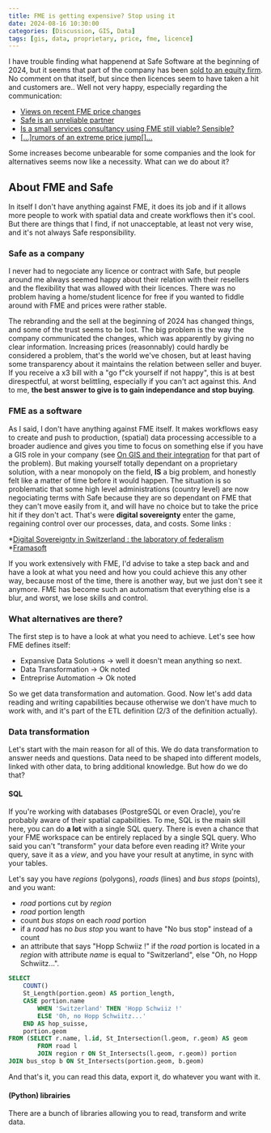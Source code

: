 ```yaml
---
title: FME is getting expensive? Stop using it
date: 2024-08-16 10:30:00
categories: [Discussion, GIS, Data]
tags: [gis, data, proprietary, price, fme, licence]
---
```


I have trouble finding what happenend at Safe Software at the beginning of 2024, but it seems that part of the company has been [sold to an equity firm](https://betakit.com/us-based-jmi-equity-buys-out-safe-software-co-founder-in-strategic-investment/). No comment on that itself, but since then licences seem to have taken a hit and customers are.. Well not very happy, especially regarding the communication:

* [Views on recent FME price changes](https://community.safe.com/integration-8/views-on-recent-fme-price-changes-34403)
* [Safe is an unreliable partner](https://www.reddit.com/r/fme/comments/1e1bijf/safe_is_an_unreliable_partner/)
* [Is a small services consultancy using FME still viable? Sensible?](https://www.reddit.com/r/fme/comments/13jl6dj/is_a_small_services_consultancy_using_fme_still/)
* [[...]rumors of an extreme price jump[]...](https://www.reddit.com/r/gis/comments/12trnzg/i_am_hearing_rumors_of_an_extreme_price_jump_for/)

Some increases become unbearable for some companies and the look for alternatives seems now like a necessity. What can we do about it?

## About FME and Safe

In itself I don't have anything against FME, it does its job and if it allows more people to work with spatial data and create workflows then it's cool. But there are things that I find, if not unacceptable, at least not very wise, and it's not always Safe responsibility.

### Safe as a company

I never had to negociate any licence or contract with Safe, but people around me always seemed happy about their relation with their resellers and the flexibility that was allowed with their licences. There was no problem having a home/student licence for free if you wanted to fiddle around with FME and prices were rather stable.

The rebranding and the sell at the beginning of 2024 has changed things, and some of the trust seems to be lost. The big problem is the way the company communicated the changes, which was apparently by giving no clear information. Increasing prices (reasonnably) could hardly be considered a problem, that's the world we've chosen, but at least having some transparency about it maintains the relation between seller and buyer. If you receive a x3 bill with a "go f"ck yourself if not happy", this is at best direspectful, at worst belittling, especially if you can't act against this. And to me, **the best answer to give is to gain independance and stop buying**.

### FME as a software

As I said, I don't have anything against FME itself. It makes workflows easy to create and push to production, (spatial) data processing accessible to a broader audience and gives you time to focus on something else if you have a GIS role in your company (see [On GIS and their integration](https://www.geothings.ch/posts/on-gis/) for that part of the problem). But making yourself totally dependant on a proprietary solution, with a near monopoly on the field, **IS** a big problem, and honestly felt like a matter of time before it would happen. The situation is so problematic that some high level administrations (country level) are now negociating terms with Safe because they are so dependant on FME that they can't move easily from it, and will have no choice but to take the price hit if they don't act. That's were **digital sovereignty** enter the game, regaining control over our processes, data, and costs. Some links :

*[Digital Sovereignty in Switzerland : the laboratory of federalism](https://access.archive-ouverte.unige.ch/access/metadata/bbf62d17-891e-46e4-bde8-5666dda99237/download)
*[Framasoft](https://framasoft.org/en/)

If you work extensively with FME, I'd advise to take a step back and and have a look at what you need and how you could achieve this any other way, because most of the time, there is another way, but we just don't see it anymore. FME has become such an automatism that everything else is a blur, and worst, we lose skills and control.

### What alternatives are there?

The first step is to have a look at what you need to achieve. Let's see how FME defines itself:

* Expansive Data Solutions &rarr; well it doesn't mean anything so next.
* Data Transformation &rarr; Ok noted
* Entreprise Automation &rarr; Ok noted

So we get data transformation and automation. Good. Now let's add data reading and writing capabilities because otherwise we don't have much to work with, and it's part of the ETL definition (2/3 of the definition actually).

### Data transformation

Let's start with the main reason for all of this. We do data transformation to answer needs and questions. Data need to be shaped into different models, linked with other data, to bring additional knowledge. But how do we do that? 

#### SQL 

If you're working with databases (PostgreSQL or even Oracle), you're probably aware of their spatial capabilities. To me, SQL is the main skill here, you can do **a lot** with a single SQL query. There is even a chance that your FME workspace can be entirely replaced by a single SQL query. Who said you can't "transform" your data before even reading it? Write your query, save it as a *view*, and you have your result at anytime, in sync with your tables.

Let's say you have *regions* (polygons), *roads* (lines) and *bus stops* (points), and you want:
* *road* portions cut by *region*
* *road* portion length
* count *bus stops* on each *road* portion
* if a *road* has no *bus stop* you want to have "No bus stop" instead of a count
* an attribute that says "Hopp Schwiiz !" if the *road* portion is located in a *region* with attribute *name* is equal to "Switzerland", else "Oh, no Hopp Schwiitz...". 

```sql
SELECT 
    COUNT()
    St_Length(portion.geom) AS portion_length,
    CASE portion.name
        WHEN 'Switzerland' THEN 'Hopp Schwiiz !'
        ELSE 'Oh, no Hopp Schwiitz...'
    END AS hop_suisse,
    portion.geom
FROM (SELECT r.name, l.id, St_Intersection(l.geom, r.geom) AS geom
        FROM road l
        JOIN region r ON St_Intersects(l.geom, r.geom)) portion
JOIN bus_stop b ON St_Intersects(portion.geom, b.geom)
```

And that's it, you can read this data, export it, do whatever you want with it.

#### (Python) librairies

There are a bunch of libraries allowing you to read, transform and write data.



